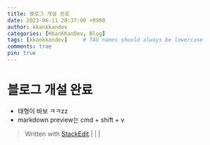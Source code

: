 ```yaml
---
title: 블로그 개설 완료
date: 2023-06-11 20:37:00 +0900
author: kkankkandev
categories: [KKanKKanDev, Blog]
tags: [kkankkandev]     # TAG names should always be lowercase
comments: true
pin: true
---
```


# 블로그 개설 완료

 - 태형이 바보 ㅋㅋzz
 - markdown preview는 cmd + shift + v

> Written with [StackEdit](https://stackedit.io/).|   |   |
